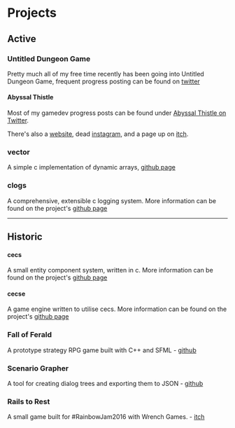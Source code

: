 # Projects

## Active

### Untitled Dungeon Game
Pretty much all of my free time recently has been going into Untitled Dungeon
Game, frequent progress posting can be found on
[twitter](https://twitter.com/AbyssalThistle)

#### Abyssal Thistle
Most of my gamedev progress posts can be found under
[Abyssal Thistle on Twitter](https://twitter.com/AbyssalThistle).

There's also a [website](https://AbyssalThistle.com),
dead [instagram](https://twitter.com/AbssalThistle), and a page up on
[itch](https://itch.io/AbyssalThistle).

### vector
A simple c implementation of dynamic arrays,
[github page](https://github.com/MatthewOwens/vector)

### clogs
A comprehensive, extensible c logging system. More information can be found
on the project's [github page](https://github.com/MatthewOwens/clogs)


---


## Historic
#### cecs
A small entity component system, written in c. More information can be found
on the project's [github page](https://github.com/MatthewOwens/cecs)

#### cecse
A game engine written to utilise cecs. More information can be found
on the project's [github page](https://github.com/MatthewOwens/cecs)

### Fall of Ferald
A prototype strategy RPG game built with C++ and SFML -
[github](https://github.com/MatthewOwens/Fall_Of_Ferald)

### Scenario Grapher
A tool for creating dialog trees and exporting them to JSON - 
[github](https://github.com/MatthewOwens/ScenarioGrapher)

### Rails to Rest
A small game built for #RainbowJam2016 with Wrench Games. -
[itch](https://wrenchgames.itch.io/rails-to-rest)
